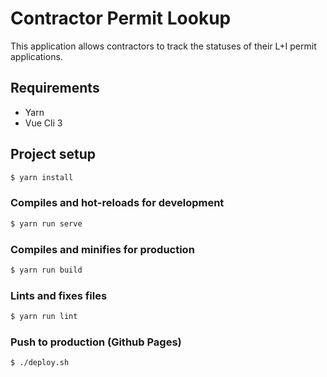 # Contractor Permit Lookup

This application allows contractors to track the statuses of their L+I permit applications.

## Requirements
- Yarn
- Vue Cli 3

## Project setup

```bash
$ yarn install
```

### Compiles and hot-reloads for development

```bash
$ yarn run serve
```

### Compiles and minifies for production

```bash
$ yarn run build
```

### Lints and fixes files

```bash
$ yarn run lint
```
### Push to production (Github Pages)

```bash
$ ./deploy.sh
```
